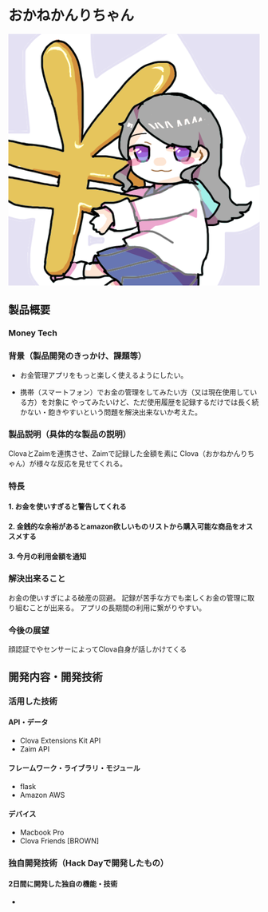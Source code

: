 # おかねかんりちゃん

[![Product Name](image.png)](https://www.youtube.com/watch?v=G5rULR53uMk)

## 製品概要
### Money Tech

### 背景（製品開発のきっかけ、課題等）
- お金管理アプリをもっと楽しく使えるようにしたい。

- 携帯（スマートフォン）でお金の管理をしてみたい方（又は現在使用している方）を対象に やってみたいけど、ただ使用履歴を記録するだけでは長く続かない・飽きやすいという問題を解決出来ないか考えた。


### 製品説明（具体的な製品の説明）
ClovaとZaimを連携させ、Zaimで記録した金額を素に Clova（おかねかんりちゃん）が様々な反応を見せてくれる。

### 特長

#### 1. お金を使いすぎると警告してくれる

#### 2. 金銭的な余裕があるとamazon欲しいものリストから購入可能な商品をオススメする

#### 3. 今月の利用金額を通知

### 解決出来ること
お金の使いすぎによる破産の回避。
記録が苦手な方でも楽しくお金の管理に取り組むことが出来る。 アプリの長期間の利用に繋がりやすい。
### 今後の展望
顔認証でやセンサーによってClova自身が話しかけてくる

## 開発内容・開発技術
### 活用した技術
#### API・データ

* Clova Extensions Kit API
* Zaim API

#### フレームワーク・ライブラリ・モジュール
* flask
* Amazon AWS

#### デバイス
* Macbook Pro
* Clova Friends [BROWN]

### 独自開発技術（Hack Dayで開発したもの）
#### 2日間に開発した独自の機能・技術
*
